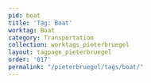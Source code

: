 ```yaml
---
pid: boat
title: 'Tag: Boat'
worktag: Boat
category: Transportation
collection: worktags_pieterbruegel
layout: tagpage_pieterbruegel
order: '017'
permalink: "/pieterbruegel/tags/boat/"
---
```

